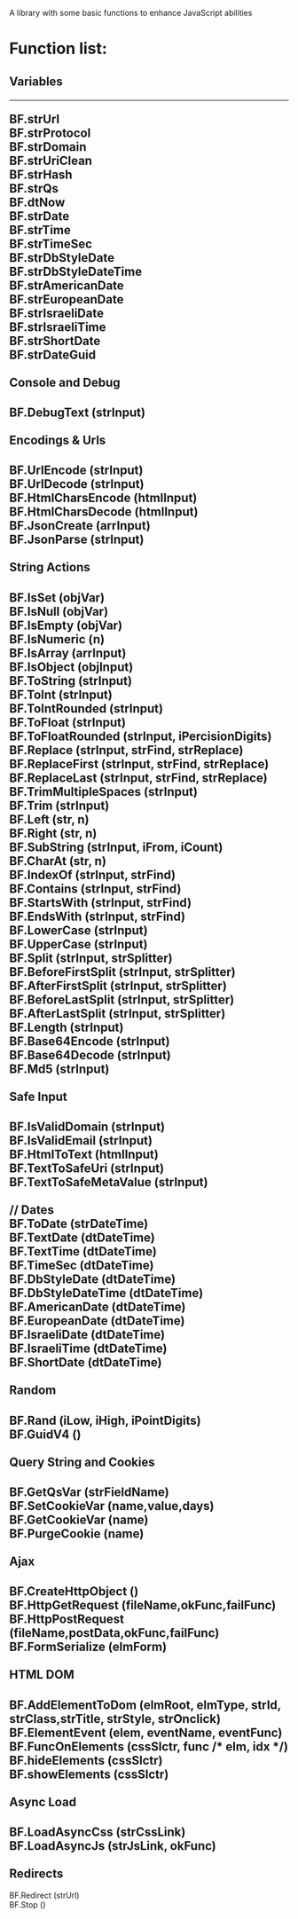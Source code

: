 A library with some basic functions to enhance JavaScript abilities

Function list:
=============

<b>Variables</b><hr>
BF.strUrl<br>
BF.strProtocol<br>
BF.strDomain<br>
BF.strUriClean<br>
BF.strHash<br>
BF.strQs<br>
BF.dtNow<br>
BF.strDate<br>
BF.strTime<br>
BF.strTimeSec<br>
BF.strDbStyleDate<br>
BF.strDbStyleDateTime<br>
BF.strAmericanDate<br>
BF.strEuropeanDate<br>
BF.strIsraeliDate<br>
BF.strIsraeliTime<br>
BF.strShortDate<br>
BF.strDateGuid<br>
<br>
<b>Console and Debug</b><br>
---
BF.DebugText (strInput)<br>
<br>
<b>Encodings & Urls</b><br>
---
BF.UrlEncode (strInput)<br>
BF.UrlDecode (strInput)<br>
BF.HtmlCharsEncode (htmlInput)<br>
BF.HtmlCharsDecode (htmlInput)<br>
BF.JsonCreate (arrInput)<br>
BF.JsonParse (strInput)<br>
<br>
<b>String Actions</b><br>
---
BF.IsSet (objVar)<br>
BF.IsNull (objVar)<br>
BF.IsEmpty (objVar)<br>
BF.IsNumeric (n)<br>
BF.IsArray (arrInput)<br>
BF.IsObject (objInput)<br>
BF.ToString (strInput)<br>
BF.ToInt (strInput)<br>
BF.ToIntRounded (strInput)<br>
BF.ToFloat (strInput)<br>
BF.ToFloatRounded (strInput, iPercisionDigits)<br>
BF.Replace (strInput, strFind, strReplace)<br>
BF.ReplaceFirst (strInput, strFind, strReplace)<br>
BF.ReplaceLast (strInput, strFind, strReplace)<br>
BF.TrimMultipleSpaces (strInput)<br>
BF.Trim (strInput)<br>
BF.Left (str, n)<br>
BF.Right (str, n)<br>
BF.SubString (strInput, iFrom, iCount)<br>
BF.CharAt (str, n)<br>
BF.IndexOf (strInput, strFind)<br>
BF.Contains (strInput, strFind)<br>
BF.StartsWith (strInput, strFind)<br>
BF.EndsWith (strInput, strFind)<br>
BF.LowerCase (strInput)<br>
BF.UpperCase (strInput)<br>
BF.Split (strInput, strSplitter)<br>
BF.BeforeFirstSplit (strInput, strSplitter)<br>
BF.AfterFirstSplit (strInput, strSplitter)<br>
BF.BeforeLastSplit (strInput, strSplitter)<br>
BF.AfterLastSplit (strInput, strSplitter)<br>
BF.Length (strInput)<br>
BF.Base64Encode (strInput)<br>
BF.Base64Decode (strInput)<br>
BF.Md5 (strInput)<br>
<br>
<b>Safe Input</b><br>
---
BF.IsValidDomain (strInput)<br>
BF.IsValidEmail (strInput)<br>
BF.HtmlToText (htmlInput)<br>
BF.TextToSafeUri (strInput)<br>
BF.TextToSafeMetaValue (strInput)<br>
<br>
// Dates<br>
BF.ToDate (strDateTime)<br>
BF.TextDate (dtDateTime)<br>
BF.TextTime (dtDateTime)<br>
BF.TimeSec (dtDateTime)<br>
BF.DbStyleDate (dtDateTime)<br>
BF.DbStyleDateTime (dtDateTime)<br>
BF.AmericanDate (dtDateTime)<br>
BF.EuropeanDate (dtDateTime)<br>
BF.IsraeliDate (dtDateTime)<br>
BF.IsraeliTime (dtDateTime)<br>
BF.ShortDate (dtDateTime)<br>
<br>
<b>Random</b><br>
---
BF.Rand (iLow, iHigh, iPointDigits)<br>
BF.GuidV4 ()<br>
<br>
<b>Query String and Cookies</b><br>
---
BF.GetQsVar (strFieldName)<br>
BF.SetCookieVar (name,value,days)<br>
BF.GetCookieVar (name)<br>
BF.PurgeCookie (name)<br>
<br>
<b>Ajax</b><br>
---
BF.CreateHttpObject () <br>
BF.HttpGetRequest (fileName,okFunc,failFunc)<br>
BF.HttpPostRequest (fileName,postData,okFunc,failFunc)<br>
BF.FormSerialize (elmForm)<br>
<br>
<b>HTML DOM</b><br>
---
BF.AddElementToDom (elmRoot, elmType, strId, strClass,strTitle, strStyle, strOnclick)<br>
BF.ElementEvent (elem, eventName, eventFunc)<br>
BF.FuncOnElements (cssSlctr, func /* elm, idx */)<br>
BF.hideElements (cssSlctr)<br>
BF.showElements (cssSlctr)<br>
<br>
<b>Async Load</b><br>
---
BF.LoadAsyncCss (strCssLink)<br>
BF.LoadAsyncJs (strJsLink, okFunc)<br>
<br>
<b>Redirects</b><br>
---
BF.Redirect (strUrl)<br>
BF.Stop ()<br>
